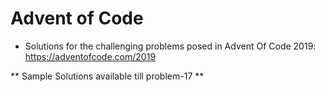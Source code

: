 # Advent of Code

* Solutions for the challenging problems posed in Advent Of Code 2019: https://adventofcode.com/2019

** Sample Solutions available till problem-17 **
